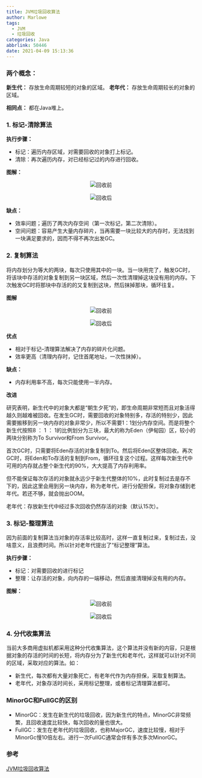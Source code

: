 ```yaml
---
title: JVM垃圾回收算法
author: Marlowe
tags:
  - JVM
  - 垃圾回收
categories: Java
abbrlink: 50446
date: 2021-04-09 15:13:36
---
```


<!--more-->

### 两个概念：

**新生代：** 存放生命周期较短的对象的区域。
**老年代：** 存放生命周期较长的对象的区域。

**相同点：** 都在Java堆上。

### 1. 标记-清除算法
**执行步骤：**

* 标记：遍历内存区域，对需要回收的对象打上标记。
* 清除：再次遍历内存，对已经标记过的内存进行回收。

**图解：**
<center>

![回收前](https://img-blog.csdnimg.cn/20190505183834528.png?x-oss-process=image/watermark,type_ZmFuZ3poZW5naGVpdGk,shadow_10,text_aHR0cHM6Ly9ibG9nLmNzZG4ubmV0L3dlaXhpbl80MzIxMzUxNw==,size_16,color_FFFFFF,t_70)
</center>

<center>

![回收后](https://img-blog.csdnimg.cn/20190505183935598.png?x-oss-process=image/watermark,type_ZmFuZ3poZW5naGVpdGk,shadow_10,text_aHR0cHM6Ly9ibG9nLmNzZG4ubmV0L3dlaXhpbl80MzIxMzUxNw==,size_16,color_FFFFFF,t_70)
</center>

**缺点：**

* 效率问题；遍历了两次内存空间（第一次标记，第二次清除）。
* 空间问题：容易产生大量内存碎片，当再需要一块比较大的内存时，无法找到一块满足要求的，因而不得不再次出发GC。

### 2. 复制算法
将内存划分为等大的两块，每次只使用其中的一块。当一块用完了，触发GC时，将该块中存活的对象复制到另一块区域，然后一次性清理掉这块没有用的内存。下次触发GC时将那块中存活的的又复制到这块，然后抹掉那块，循环往复。

**图解**

<center>

![回收前](https://img-blog.csdnimg.cn/20190505185528553.png?x-oss-process=image/watermark,type_ZmFuZ3poZW5naGVpdGk,shadow_10,text_aHR0cHM6Ly9ibG9nLmNzZG4ubmV0L3dlaXhpbl80MzIxMzUxNw==,size_16,color_FFFFFF,t_70)
</center>


<center>

![回收后](https://img-blog.csdnimg.cn/20190505185528553.png?x-oss-process=image/watermark,type_ZmFuZ3poZW5naGVpdGk,shadow_10,text_aHR0cHM6Ly9ibG9nLmNzZG4ubmV0L3dlaXhpbl80MzIxMzUxNw==,size_16,color_FFFFFF,t_70)
</center>

**优点**

* 相对于标记–清理算法解决了内存的碎片化问题。
* 效率更高（清理内存时，记住首尾地址，一次性抹掉）。

**缺点：**

* 内存利用率不高，每次只能使用一半内存。

**改进**

研究表明，新生代中的对象大都是“朝生夕死”的，即生命周期非常短而且对象活得越久则越难被回收。在发生GC时，需要回收的对象特别多，存活的特别少，因此需要搬移到另一块内存的对象非常少，所以不需要1：1划分内存空间。而是将整个新生代按照8 ： 1 ： 1的比例划分为三块，最大的称为Eden（伊甸园）区，较小的两块分别称为To Survivor和From Survivor。

首次GC时，只需要将Eden存活的对象复制到To。然后将Eden区整体回收。再次GC时，将Eden和To存活的复制到From，循环往复这个过程。这样每次新生代中可用的内存就占整个新生代的90%，大大提高了内存利用率。

但不能保证每次存活的对象就永远少于新生代整体的10%，此时复制过去是存不下的，因此这里会用到另一块内存，称为老年代，进行分配担保，将对象存储到老年代。若还不够，就会抛出OOM。

老年代：存放新生代中经过多次回收仍然存活的对象（默认15次）。



### 3. 标记-整理算法

因为前面的复制算法当对象的存活率比较高时，这样一直复制过来，复制过去，没啥意义，且浪费时间。所以针对老年代提出了“标记整理”算法。


**执行步骤：**

* 标记：对需要回收的进行标记
* 整理：让存活的对象，向内存的一端移动，然后直接清理掉没有用的内存。

**图解：**

<center>

![回收前](https://img-blog.csdnimg.cn/20190505192310919.png?x-oss-process=image/watermark,type_ZmFuZ3poZW5naGVpdGk,shadow_10,text_aHR0cHM6Ly9ibG9nLmNzZG4ubmV0L3dlaXhpbl80MzIxMzUxNw==,size_16,color_FFFFFF,t_70)
</center>

<center>

![回收后](https://img-blog.csdnimg.cn/20190505192333188.png?x-oss-process=image/watermark,type_ZmFuZ3poZW5naGVpdGk,shadow_10,text_aHR0cHM6Ly9ibG9nLmNzZG4ubmV0L3dlaXhpbl80MzIxMzUxNw==,size_16,color_FFFFFF,t_70)
</center>

### 4. 分代收集算法

当前大多商用虚拟机都采用这种分代收集算法，这个算法并没有新的内容，只是根据对象的存活的时间的长短，将内存分为了新生代和老年代，这样就可以针对不同的区域，采取对应的算法。如：

* 新生代，每次都有大量对象死亡，有老年代作为内存担保，采取复制算法。
* 老年代，对象存活时间长，采用标记整理，或者标记清理算法都可。


### MinorGC和FullGC的区别

* MinorGC：发生在新生代的垃圾回收，因为新生代的特点，MinorGC非常频繁，且回收速度比较快，每次回收的量也很大。
* FullGC：发生在老年代的垃圾回收，也称MajorGC，速度比较慢，相对于MinorGc慢10倍左右。进行一次FullGC通常会伴有多次多次MinorGC。


### 参考
[JVM垃圾回收算法](https://blog.csdn.net/weixin_43213517/article/details/89853530)